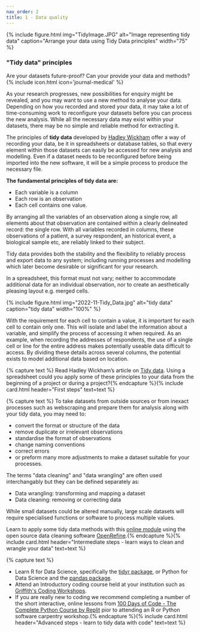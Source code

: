 ```yaml
---
nav_order: 2
title: 1 - Data quality
---
```


{% include figure.html img="TidyImage.JPG" alt="Image representing tidy data" caption="Arrange your data using Tidy Data principles" width="75" %}

### "Tidy data" principles

Are your datasets future-proof? Can your provide your data and methods? {% include icon.html icon='journal-medical' %}


As your research progresses, new possibilities for enquiry might be revealed, and you may want to use a new method to analyse your data. Depending on how you recorded and stored your data, it may take a lot of time-consuming work to reconfigure your datasets before you can process the new analysis. While all the necessary data may exist within your datasets, there may be no simple and reliable method for extracting it.

The principles of **tidy data** developed by [Hadley Wickham](https://hadley.nz/) offer a way of recording your data, be it in spreadsheets or database tables, so that every element within those datasets can easily be accessed for new analysis and modelling. Even if a dataset needs to be reconfigured before being imported into the new software, it will be a simple process to produce the necessary file.

**The fundamental principles of tidy data are:**
- Each variable is a column
- Each row is an observation
- Each cell contains one value.

By arranging all the variables of an observation along a single row, all elements about that observation are contained within a clearly delineated record: the single row. With all variables recorded in columns, these observations of a patient, a survey respondent, an historical event, a biological sample etc, are reliably linked to their subject.

Tidy data provides both the stability and the flexibility to reliably process and export data to any system; including running processes and modelling which later become desirable or significant for your research.  

In a spreadsheet, this format must not vary; neither to accommodate additional data for an individual observation, nor to create an aesthetically pleasing layout e.g. merged cells.

{% include figure.html img="2022-11-Tidy_Data.jpg" alt="tidy data" caption="tidy data" width="100%" %}

With the requirement for each cell to contain a value, it is important for each cell to contain only one. This will isolate and label the information about a variable, and simplify the process of accessing it when required. As an example, when recording the addresses of respondents, the use of a single cell or line for the entire address makes potentially useable data difficult to access. By dividing these details across several columns, the potential exists to model additional data based on location.

{% capture text %}
Read Hadley Wickham’s article on [Tidy data](https://vita.had.co.nz/papers/tidy-data.pdf). Using a spreadsheet could you apply some of these principles to your data from the beginning of a project or during a project?{% endcapture %}{% include card.html header="First steps" text=text %}

{% capture text %}
To take datasets from outside sources or from inexact processes such as webscraping and prepare them for analysis along with your tidy data, you may need to:
- convert the format or structure of the data
- remove duplicate or irrelevant observations
- standardise the format of observations
- change naming conventions
- correct errors
- or preform many more adjustments to make a dataset suitable for your processes.

The terms "data cleaning" and "data wrangling" are often used interchangably but they can be defined separately as:
- Data wrangling: transforming and mapping a dataset
- Data cleaning: removing or correcting data 

While small datasets could be altered manually, large scale datasets will require specialised functions or software to process multiple values.

Learn to apply some tidy data methods with this [online module](https://griffithunilibrary.github.io/intro-data-wrangle/) using the open source data cleaning software [OpenRefine](https://openrefine.org/).{% endcapture %}{% include card.html header="Intermediate steps - learn ways to clean and wrangle your data" text=text %}

{% capture text %}
- Learn R for Data Science, specifically the [tidyr package](https://r4ds.had.co.nz/tidy-data.html), or Python for Data Science and the [pandas package](https://byuidatascience.github.io/python4ds/tidy-data.html).
- Attend an Introductory coding course held at your institution such as [Griffith's Coding Workshops](https://www.griffith.edu.au/eresearch-services/hacky-hour).
- If you are really new to coding we recommend completing a number of the short interactive, online lessons from [100 Days of Code - The Complete Python Course by Replit](https://replit.com) pior to attending an R or Python software carpentry workshop.{% endcapture %}{% include card.html header="Advanced steps - learn to tidy data with code" text=text %}

